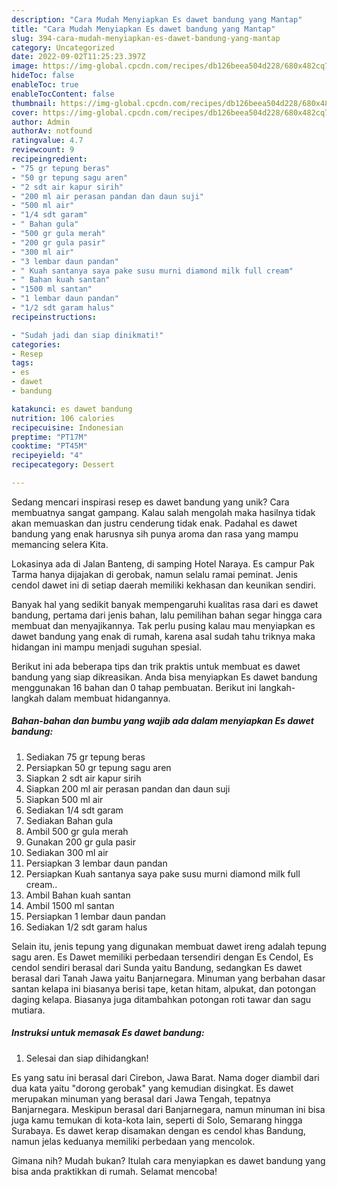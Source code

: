 ```yaml
---
description: "Cara Mudah Menyiapkan Es dawet bandung yang Mantap"
title: "Cara Mudah Menyiapkan Es dawet bandung yang Mantap"
slug: 394-cara-mudah-menyiapkan-es-dawet-bandung-yang-mantap
category: Uncategorized
date: 2022-09-02T11:25:23.397Z
image: https://img-global.cpcdn.com/recipes/db126beea504d228/680x482cq70/es-dawet-bandung-foto-resep-utama.jpg
hideToc: false
enableToc: true
enableTocContent: false
thumbnail: https://img-global.cpcdn.com/recipes/db126beea504d228/680x482cq70/es-dawet-bandung-foto-resep-utama.jpg
cover: https://img-global.cpcdn.com/recipes/db126beea504d228/680x482cq70/es-dawet-bandung-foto-resep-utama.jpg
author: Admin
authorAv: notfound
ratingvalue: 4.7
reviewcount: 9
recipeingredient:
- "75 gr tepung beras"
- "50 gr tepung sagu aren"
- "2 sdt air kapur sirih"
- "200 ml air perasan pandan dan daun suji"
- "500 ml air"
- "1/4 sdt garam"
- " Bahan gula"
- "500 gr gula merah"
- "200 gr gula pasir"
- "300 ml air"
- "3 lembar daun pandan"
- " Kuah santanya saya pake susu murni diamond milk full cream"
- " Bahan kuah santan"
- "1500 ml santan"
- "1 lembar daun pandan"
- "1/2 sdt garam halus"
recipeinstructions:

- "Sudah jadi dan siap dinikmati!"
categories:
- Resep
tags:
- es
- dawet
- bandung

katakunci: es dawet bandung 
nutrition: 106 calories
recipecuisine: Indonesian
preptime: "PT17M"
cooktime: "PT45M"
recipeyield: "4"
recipecategory: Dessert

---
```





Sedang mencari inspirasi resep es dawet bandung yang unik? Cara membuatnya sangat gampang. Kalau salah mengolah maka hasilnya tidak akan memuaskan dan justru cenderung tidak enak. Padahal es dawet bandung yang enak harusnya sih punya aroma dan rasa yang mampu memancing selera Kita.





Lokasinya ada di Jalan Banteng, di samping Hotel Naraya. Es campur Pak Tarma hanya dijajakan di gerobak, namun selalu ramai peminat. Jenis cendol dawet ini di setiap daerah memiliki kekhasan dan keunikan sendiri.

Banyak hal yang sedikit banyak mempengaruhi kualitas rasa dari es dawet bandung, pertama dari jenis bahan, lalu pemilihan bahan segar hingga cara membuat dan menyajikannya. Tak perlu pusing kalau mau menyiapkan es dawet bandung yang enak di rumah, karena asal sudah tahu triknya maka hidangan ini mampu menjadi suguhan spesial.






Berikut ini ada beberapa tips dan trik praktis untuk membuat es dawet bandung yang siap dikreasikan. Anda bisa menyiapkan Es dawet bandung menggunakan 16 bahan dan 0 tahap pembuatan. Berikut ini langkah-langkah dalam membuat hidangannya.

<!--inarticleads1-->

##### Bahan-bahan dan bumbu yang wajib ada dalam menyiapkan Es dawet bandung:

1. Sediakan 75 gr tepung beras
1. Persiapkan 50 gr tepung sagu aren
1. Siapkan 2 sdt air kapur sirih
1. Siapkan 200 ml air perasan pandan dan daun suji
1. Siapkan 500 ml air
1. Sediakan 1/4 sdt garam
1. Sediakan  Bahan gula
1. Ambil 500 gr gula merah
1. Gunakan 200 gr gula pasir
1. Sediakan 300 ml air
1. Persiapkan 3 lembar daun pandan
1. Persiapkan  Kuah santanya saya pake susu murni diamond milk full cream..
1. Ambil  Bahan kuah santan
1. Ambil 1500 ml santan
1. Persiapkan 1 lembar daun pandan
1. Sediakan 1/2 sdt garam halus


Selain itu, jenis tepung yang digunakan membuat dawet ireng adalah tepung sagu aren. Es Dawet memiliki perbedaan tersendiri dengan Es Cendol, Es cendol sendiri berasal dari Sunda yaitu Bandung, sedangkan Es dawet berasal dari Tanah Jawa yaitu Banjarnegara. Minuman yang berbahan dasar santan kelapa ini biasanya berisi tape, ketan hitam, alpukat, dan potongan daging kelapa. Biasanya juga ditambahkan potongan roti tawar dan sagu mutiara. 

<!--inarticleads2-->

##### Instruksi untuk memasak Es dawet bandung:


1. Selesai dan siap dihidangkan!

Es yang satu ini berasal dari Cirebon, Jawa Barat. Nama doger diambil dari dua kata yaitu &#34;dorong gerobak&#34; yang kemudian disingkat. Es dawet merupakan minuman yang berasal dari Jawa Tengah, tepatnya Banjarnegara. Meskipun berasal dari Banjarnegara, namun minuman ini bisa juga kamu temukan di kota-kota lain, seperti di Solo, Semarang hingga Surabaya. Es dawet kerap disamakan dengan es cendol khas Bandung, namun jelas keduanya memiliki perbedaan yang mencolok. 

Gimana nih? Mudah bukan? Itulah cara menyiapkan es dawet bandung yang bisa anda praktikkan di rumah. Selamat mencoba!
